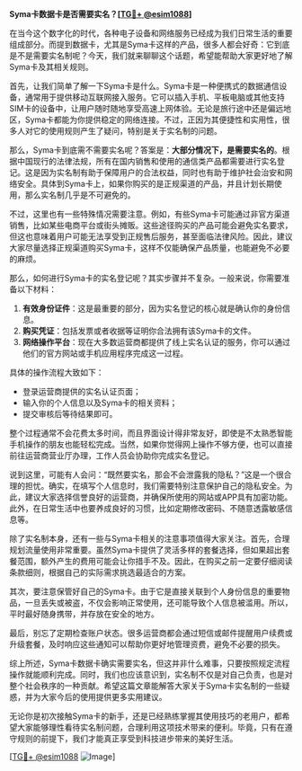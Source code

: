 **Syma卡数据卡是否需要实名？[[TG💪+ @esim1088](https://t.me/s/esim1088)]**

在当今这个数字化的时代，各种电子设备和网络服务已经成为我们日常生活的重要组成部分。而提到数据卡，尤其是Syma卡这样的产品，很多人都会好奇：它到底是不是需要实名制呢？今天，我们就来聊聊这个话题，希望能帮助大家更好地了解Syma卡及其相关规则。

首先，让我们简单了解一下Syma卡是什么。Syma卡是一种便携式的数据通信设备，通常用于提供移动互联网接入服务。它可以插入手机、平板电脑或其他支持SIM卡的设备中，让用户随时随地享受高速上网体验。无论是旅行途中还是偏远地区，Syma卡都能为你提供稳定的网络连接。不过，正因为其便捷性和实用性，很多人对它的使用规则产生了疑问，特别是关于实名制的问题。

那么，Syma卡到底需不需要实名呢？答案是：**大部分情况下，是需要实名的**。根据中国现行的法律法规，所有在国内销售和使用的通信类产品都需要进行实名登记。这是因为实名制有助于保障用户的合法权益，同时也有助于维护社会治安和网络安全。具体到Syma卡上，如果你购买的是正规渠道的产品，并且计划长期使用，那么实名制几乎是不可避免的。

不过，这里也有一些特殊情况需要注意。例如，有些Syma卡可能通过非官方渠道销售，比如某些电商平台或街头摊贩。这些途径购买的产品可能会避免实名要求，但这也意味着用户可能无法享受到正规售后服务，甚至面临法律风险。因此，建议大家尽量选择正规渠道购买Syma卡，这样不仅能确保产品质量，也能避免不必要的麻烦。

那么，如何进行Syma卡的实名登记呢？其实步骤并不复杂。一般来说，你需要准备以下材料：

1. **有效身份证件**：这是最重要的部分，因为实名登记的核心就是确认你的身份信息。
2. **购买凭证**：包括发票或者收据等证明你合法拥有该Syma卡的文件。
3. **网络操作平台**：现在大多数运营商都提供了线上实名认证的服务，你可以通过他们的官方网站或手机应用程序完成这一过程。

具体的操作流程大致如下：
- 登录运营商提供的实名认证页面；
- 输入你的个人信息以及Syma卡的相关资料；
- 提交审核后等待结果即可。

整个过程通常不会花费太多时间，而且界面设计得非常友好，即使是不太熟悉智能手机操作的朋友也能轻松完成。当然，如果你觉得网上操作不够方便，也可以直接前往运营商营业厅办理，工作人员会协助你完成实名登记。

说到这里，可能有人会问：“既然要实名，那会不会泄露我的隐私？”这是一个很合理的担忧。确实，在填写个人信息时，我们需要特别注意保护自己的隐私安全。为此，建议大家选择信誉良好的运营商，并确保所使用的网站或APP具有加密功能。此外，在日常生活中也要养成良好的习惯，比如定期修改密码、不随意透露敏感信息等。

除了实名制本身，还有一些与Syma卡相关的注意事项值得大家关注。首先，合理规划流量使用非常重要。虽然Syma卡提供了灵活多样的套餐选择，但如果超出套餐范围，额外产生的费用可能会让你措手不及。因此，在购买之前一定要仔细阅读条款细则，根据自己的实际需求挑选最适合的方案。

其次，要注意保管好自己的Syma卡。由于它是直接关联到个人身份信息的重要物品，一旦丢失或被盗，不仅会影响正常使用，还可能导致个人信息被滥用。所以，平时最好随身携带，并存放在安全的地方。

最后，别忘了定期检查账户状态。很多运营商都会通过短信或邮件提醒用户续费或升级套餐，及时响应这些通知可以帮助你更好地管理资费，避免不必要的损失。

综上所述，Syma卡数据卡确实需要实名，但这并非什么难事，只要按照规定流程操作就能顺利完成。同时，我们也应该意识到，实名制不仅是对自己负责，也是对整个社会秩序的一种贡献。希望这篇文章能解答大家关于Syma卡实名制的一些疑惑，并为大家今后的使用提供更多实用建议。

无论你是初次接触Syma卡的新手，还是已经熟练掌握其使用技巧的老用户，都希望大家能够理性看待实名制问题，合理利用这项技术带来的便利。毕竟，只有在遵守规则的前提下，我们才能真正享受到科技进步带来的美好生活。

[[TG💪+ @esim1088](https://t.me/s/esim1088) ![Image](https://i.postimg.cc/4NQfJmqS/Snipaste-2025-05-13-00-14-12.png)]